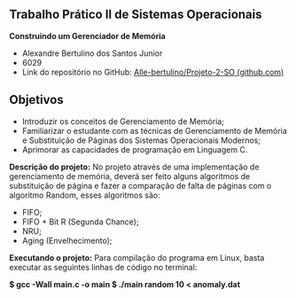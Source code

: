 ## Trabalho Prático II de Sistemas Operacionais

**Construindo um Gerenciador de Memória**

 - Alexandre Bertulino dos Santos Junior
 - 6029
 - Link do repositório no GitHub: [Alle-bertulino/Projeto-2-SO (github.com)](https://github.com/Alle-bertulino/Projeto-2-SO)

## Objetivos

 - Introduzir os conceitos de Gerenciamento de Memória; 
 - Familiarizar o estudante com as técnicas de Gerenciamento de Memória e Substituição de Páginas dos Sistemas Operacionais Modernos;  
 - Aprimorar as capacidades de programação em Linguagem C.

**Descrição do projeto:**
No projeto através de uma implementação de gerenciamento de memória, deverá ser feito alguns algoritmos de substituição de página e fazer a comparação de falta de páginas com o algoritmo Random, esses algoritmos são:
-   FIFO;
-   FIFO + Bit R (Segunda Chance);
-   NRU;
-   Aging (Envelhecimento);
 
**Executando o projeto:**
Para compilação do programa em Linux, basta executar as seguintes linhas de código no terminal:

**$ gcc -Wall main.c -o main
$ ./main random 10 < anomaly.dat**
